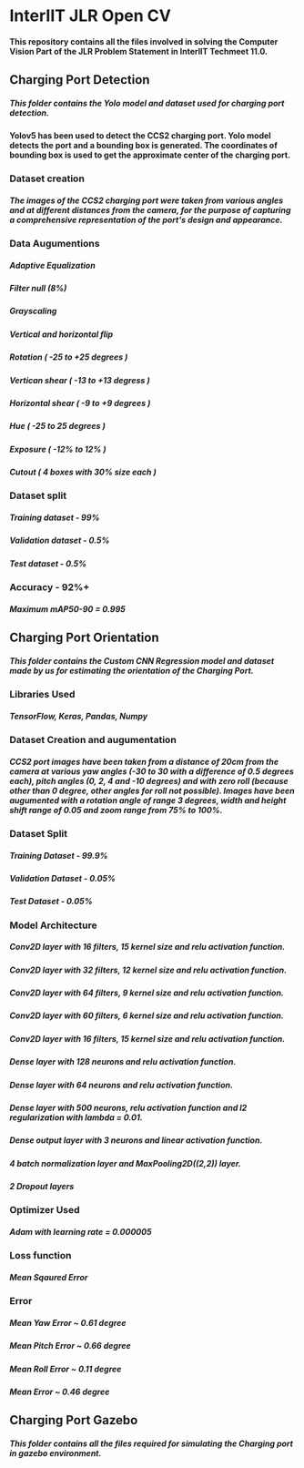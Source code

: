 # InterIIT JLR Open CV
#### This repository contains all the files involved in solving the Computer Vision Part of the JLR Problem Statement in InterIIT Techmeet 11.0.

## Charging Port Detection
##### This folder contains the Yolo model and dataset used for charging port detection. 

#### Yolov5 has been used to detect the CCS2 charging port. Yolo model detects the port and a bounding box is generated. The coordinates of bounding box is used to get the approximate center of the charging port. 

### Dataset creation
##### The images of the CCS2 charging port were taken from various angles and at different distances from the camera, for the purpose of capturing a comprehensive representation of the port's design and appearance. 

### Data Augumentions
##### Adaptive Equalization
##### Filter null (8%)
##### Grayscaling
##### Vertical and horizontal flip
##### Rotation ( -25 to +25 degrees )
##### Vertican shear ( -13 to +13 degress )
##### Horizontal shear ( -9 to +9 degrees )
##### Hue ( -25 to 25 degrees )
##### Exposure ( -12% to 12% )
##### Cutout ( 4 boxes with 30% size each )

### Dataset split
##### Training dataset - 99%
##### Validation dataset - 0.5%
##### Test dataset - 0.5%

### Accuracy - 92%+
##### Maximum mAP50-90 = 0.995



## Charging Port Orientation
##### This folder contains the Custom CNN Regression model and dataset made by us for estimating the orientation of the Charging Port.

### Libraries Used  
##### TensorFlow, Keras, Pandas, Numpy

### Dataset Creation and augumentation
##### CCS2 port images have been taken from a distance of 20cm from the camera at various yaw angles (-30 to 30 with a difference of 0.5 degrees each), pitch angles (0, 2, 4 and -10 degrees) and with zero roll (because other than 0 degree, other angles for roll not possible). Images have been augumented with a rotation angle of range 3 degrees, width and height shift range of 0.05 and zoom range from 75% to 100%.

### Dataset Split
##### Training Dataset - 99.9%
##### Validation Dataset - 0.05%
##### Test Dataset - 0.05%

### Model Architecture
##### Conv2D layer with 16 filters, 15 kernel size and relu activation function.
##### Conv2D layer with 32 filters, 12 kernel size and relu activation function.
##### Conv2D layer with 64 filters, 9 kernel size and relu activation function.
##### Conv2D layer with 60 filters, 6 kernel size and relu activation function.
##### Conv2D layer with 16 filters, 15 kernel size and relu activation function.
##### Dense layer with 128 neurons and relu activation function.
##### Dense layer with 64 neurons and relu activation function.
##### Dense layer with 500 neurons, relu activation function and l2 regularization with lambda = 0.01.
##### Dense output layer with 3 neurons and linear activation function.
##### 4 batch normalization layer and MaxPooling2D((2,2)) layer.
##### 2 Dropout layers

### Optimizer Used
##### Adam with learning rate = 0.000005

### Loss function
##### Mean Sqaured Error

### Error
##### Mean Yaw Error ~ 0.61 degree
##### Mean Pitch Error ~ 0.66 degree
##### Mean Roll Error ~ 0.11 degree
##### Mean Error ~ 0.46 degree


## Charging Port Gazebo
##### This folder contains all the files required for simulating the Charging port in gazebo environment.

